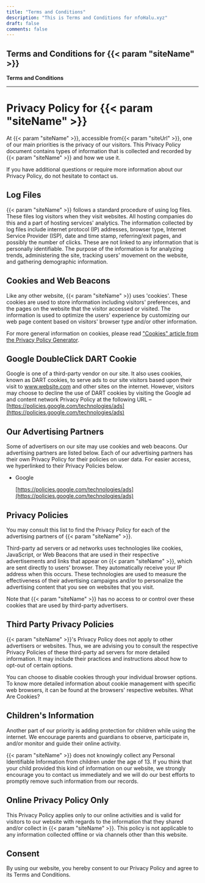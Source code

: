 ```yaml
---
title: "Terms and Conditions" 
description: "This is Terms and Conditions for nfoHalu.xyz"
draft: false
comments: false
---
```



## Terms and Conditions for {{< param "siteName" >}}



**Terms and Conditions**

------------------------

Privacy Policy for {{< param "siteName" >}}
==============================

At {{< param "siteName" >}}, accessible from{{< param "siteUrl" >}}, one of our main priorities is the privacy of our visitors. This Privacy Policy document contains types of information that is collected and recorded by {{< param "siteName" >}} and how we use it.

If you have additional questions or require more information about our Privacy Policy, do not hesitate to contact us.

Log Files
---------

{{< param "siteName" >}} follows a standard procedure of using log files. These files log visitors when they visit websites. All hosting companies do this and a part of hosting services' analytics. The information collected by log files include internet protocol (IP) addresses, browser type, Internet Service Provider (ISP), date and time stamp, referring/exit pages, and possibly the number of clicks. These are not linked to any information that is personally identifiable. The purpose of the information is for analyzing trends, administering the site, tracking users' movement on the website, and gathering demographic information.

Cookies and Web Beacons
-----------------------

Like any other website, {{< param "siteName" >}} uses 'cookies'. These cookies are used to store information including visitors' preferences, and the pages on the website that the visitor accessed or visited. The information is used to optimize the users' experience by customizing our web page content based on visitors' browser type and/or other information.

For more general information on cookies, please read ["Cookies" article from the Privacy Policy Generator](https://www.generateprivacypolicy.com/#cookies).

Google DoubleClick DART Cookie
------------------------------

Google is one of a third-party vendor on our site. It also uses cookies, known as DART cookies, to serve ads to our site visitors based upon their visit to www.website.com and other sites on the internet. However, visitors may choose to decline the use of DART cookies by visiting the Google ad and content network Privacy Policy at the following URL – [https://policies.google.com/technologies/ads](https://policies.google.com/technologies/ads)

Our Advertising Partners
------------------------

Some of advertisers on our site may use cookies and web beacons. Our advertising partners are listed below. Each of our advertising partners has their own Privacy Policy for their policies on user data. For easier access, we hyperlinked to their Privacy Policies below.

*   Google
    
    [https://policies.google.com/technologies/ads](https://policies.google.com/technologies/ads)
    

Privacy Policies
----------------

You may consult this list to find the Privacy Policy for each of the advertising partners of {{< param "siteName" >}}.

Third-party ad servers or ad networks uses technologies like cookies, JavaScript, or Web Beacons that are used in their respective advertisements and links that appear on {{< param "siteName" >}}, which are sent directly to users' browser. They automatically receive your IP address when this occurs. These technologies are used to measure the effectiveness of their advertising campaigns and/or to personalize the advertising content that you see on websites that you visit.

Note that {{< param "siteName" >}} has no access to or control over these cookies that are used by third-party advertisers.

Third Party Privacy Policies
----------------------------

{{< param "siteName" >}}'s Privacy Policy does not apply to other advertisers or websites. Thus, we are advising you to consult the respective Privacy Policies of these third-party ad servers for more detailed information. It may include their practices and instructions about how to opt-out of certain options.

You can choose to disable cookies through your individual browser options. To know more detailed information about cookie management with specific web browsers, it can be found at the browsers' respective websites. What Are Cookies?

Children's Information
----------------------

Another part of our priority is adding protection for children while using the internet. We encourage parents and guardians to observe, participate in, and/or monitor and guide their online activity.

{{< param "siteName" >}} does not knowingly collect any Personal Identifiable Information from children under the age of 13. If you think that your child provided this kind of information on our website, we strongly encourage you to contact us immediately and we will do our best efforts to promptly remove such information from our records.

Online Privacy Policy Only
--------------------------

This Privacy Policy applies only to our online activities and is valid for visitors to our website with regards to the information that they shared and/or collect in {{< param "siteName" >}}. This policy is not applicable to any information collected offline or via channels other than this website.

Consent
-------

By using our website, you hereby consent to our Privacy Policy and agree to its Terms and Conditions.